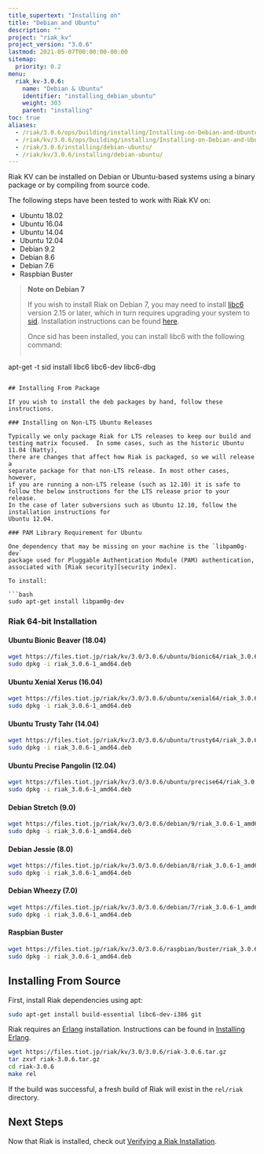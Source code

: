 ```yaml
---
title_supertext: "Installing on"
title: "Debian and Ubuntu"
description: ""
project: "riak_kv"
project_version: "3.0.6"
lastmod: 2021-05-07T00:00:00-00:00
sitemap:
  priority: 0.2
menu:
  riak_kv-3.0.6:
    name: "Debian & Ubuntu"
    identifier: "installing_debian_ubuntu"
    weight: 303
    parent: "installing"
toc: true
aliases:
  - /riak/3.0.6/ops/building/installing/Installing-on-Debian-and-Ubuntu
  - /riak/kv/3.0.6/ops/building/installing/Installing-on-Debian-and-Ubuntu
  - /riak/3.0.6/installing/debian-ubuntu/
  - /riak/kv/3.0.6/installing/debian-ubuntu/
---
```


[install source index]: {{<baseurl>}}riak/kv/3.0.6/setup/installing/source/
[security index]: {{<baseurl>}}riak/kv/3.0.6/using/security/
[install source erlang]: {{<baseurl>}}riak/kv/3.0.6/setup/installing/source/erlang
[install verify]: {{<baseurl>}}riak/kv/3.0.6/setup/installing/verify

Riak KV can be installed on Debian or Ubuntu-based systems using a binary
package or by compiling from source code.

The following steps have been tested to work with Riak KV on:

- Ubuntu 18.02
- Ubuntu 16.04
- Ubuntu 14.04
- Ubuntu 12.04
- Debian 9.2
- Debian 8.6
- Debian 7.6
- Raspbian Buster

> **Note on Debian 7**
>
> If you wish to install Riak on Debian 7, you may need to install
[libc6](https://packages.debian.org/search?keywords=libc6) version 2.15 or
later, which in turn requires upgrading your system to
[sid](https://www.debian.org/releases/sid/). Installation instructions
can be found
[here](https://wiki.debian.org/DebianUnstable#How_do_I_install_Sid.3F).
>
> Once sid has been installed, you can install libc6 with the following
command:
>
>```bash
apt-get -t sid install libc6 libc6-dev libc6-dbg
```

## Installing From Package

If you wish to install the deb packages by hand, follow these
instructions.

### Installing on Non-LTS Ubuntu Releases

Typically we only package Riak for LTS releases to keep our build and
testing matrix focused.  In some cases, such as the historic Ubuntu 11.04 (Natty),
there are changes that affect how Riak is packaged, so we will release a
separate package for that non-LTS release. In most other cases, however,
if you are running a non-LTS release (such as 12.10) it is safe to
follow the below instructions for the LTS release prior to your release.
In the case of later subversions such as Ubuntu 12.10, follow the installation instructions for
Ubuntu 12.04.

### PAM Library Requirement for Ubuntu

One dependency that may be missing on your machine is the `libpam0g-dev`
package used for Pluggable Authentication Module (PAM) authentication,
associated with [Riak security][security index].

To install:

```bash
sudo apt-get install libpam0g-dev
```

### Riak 64-bit Installation

#### Ubuntu Bionic Beaver (18.04)

```bash
wget https://files.tiot.jp/riak/kv/3.0/3.0.6/ubuntu/bionic64/riak_3.0.6-1_amd64.deb
sudo dpkg -i riak_3.0.6-1_amd64.deb
```

#### Ubuntu Xenial Xerus (16.04)

```bash
wget https://files.tiot.jp/riak/kv/3.0/3.0.6/ubuntu/xenial64/riak_3.0.6-1_amd64.deb
sudo dpkg -i riak_3.0.6-1_amd64.deb
```

#### Ubuntu Trusty Tahr (14.04)

```bash
wget https://files.tiot.jp/riak/kv/3.0/3.0.6/ubuntu/trusty64/riak_3.0.6-1_amd64.deb
sudo dpkg -i riak_3.0.6-1_amd64.deb
```

#### Ubuntu Precise Pangolin (12.04)

```bash
wget https://files.tiot.jp/riak/kv/3.0/3.0.6/ubuntu/precise64/riak_3.0.6-1_amd64.deb
sudo dpkg -i riak_3.0.6-1_amd64.deb
```

#### Debian Stretch (9.0)

```bash
wget https://files.tiot.jp/riak/kv/3.0/3.0.6/debian/9/riak_3.0.6-1_amd64.deb
sudo dpkg -i riak_3.0.6-1_amd64.deb
```

#### Debian Jessie (8.0)

```bash
wget https://files.tiot.jp/riak/kv/3.0/3.0.6/debian/8/riak_3.0.6-1_amd64.deb
sudo dpkg -i riak_3.0.6-1_amd64.deb
```

#### Debian Wheezy (7.0)

```bash
wget https://files.tiot.jp/riak/kv/3.0/3.0.6/debian/7/riak_3.0.6-1_amd64.deb
sudo dpkg -i riak_3.0.6-1_amd64.deb
```

#### Raspbian Buster

```bash
wget https://files.tiot.jp/riak/kv/3.0/3.0.6/raspbian/buster/riak_3.0.6-1_armhf.deb
sudo dpkg -i riak_3.0.6-1_amd64.deb
```

## Installing From Source

First, install Riak dependencies using apt:

```bash
sudo apt-get install build-essential libc6-dev-i386 git
```

Riak requires an [Erlang](http://www.erlang.org/) installation.
Instructions can be found in [Installing Erlang][install source erlang].

```bash
wget https://files.tiot.jp/riak/kv/3.0/3.0.6/riak-3.0.6.tar.gz
tar zxvf riak-3.0.6.tar.gz
cd riak-3.0.6
make rel
```

If the build was successful, a fresh build of Riak will exist in the
`rel/riak` directory.

## Next Steps

Now that Riak is installed, check out [Verifying a Riak Installation][install verify].

